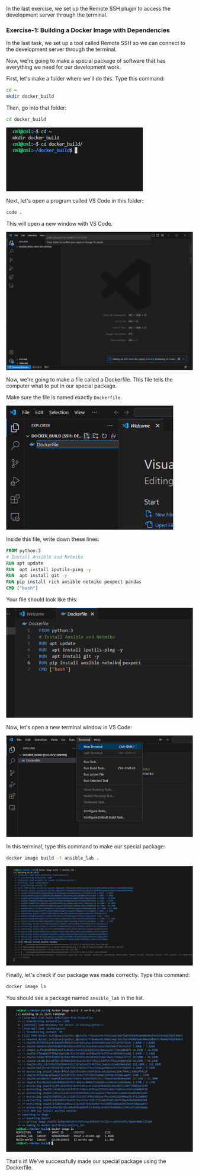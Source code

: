 In the last exercise, we set up the Remote SSH plugin to access the development server through the terminal.

### Exercise-1: Building a Docker Image with Dependencies

In the last task, we set up a tool called Remote SSH so we can connect to the development server through the terminal.

Now, we're going to make a special package of software that has everything we need for our development work. 

First, let's make a folder where we'll do this. Type this command:

```sh
cd ~
mkdir docker_build
```

Then, go into that folder:

```sh
cd docker_build
```

![alt text](image-14.png)

Next, let's open a program called VS Code in this folder:

```sh
code .
```

This will open a new window with VS Code.

![alt text](image-15.png)

Now, we're going to make a file called a Dockerfile. This file tells the computer what to put in our special package. 

Make sure the file is named exactly `Dockerfile`.

![alt text](image-17.png)

Inside this file, write down these lines:


```dockerfile
FROM python:3
# Install Ansible and Netmiko
RUN apt update
RUN  apt install iputils-ping -y
RUN  apt install git -y
RUN pip install rich ansible netmiko pexpect pandas
CMD ["bash"]
```

Your file should look like this:

![alt text](image-23.png)

Now, let's open a new terminal window in VS Code:

![alt text](image-19.png)

In this terminal, type this command to make our special package:

```sh
docker image build -t ansible_lab .
```

![alt text](image-20.png)

Finally, let's check if our package was made correctly. Type this command:

```sh
docker image ls
```

You should see a package named `ansible_lab` in the list.

![alt text](image-21.png)

That's it! We've successfully made our special package using the Dockerfile.